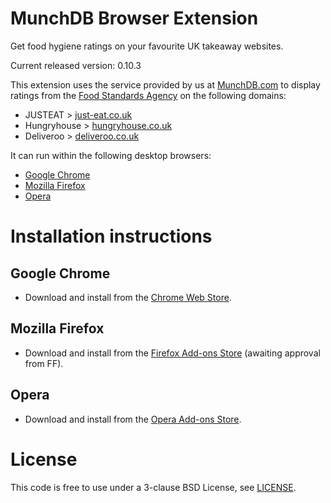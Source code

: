 # MunchDB Browser Extension

Get food hygiene ratings on your favourite UK takeaway websites.

Current released version: 0.10.3

This extension uses the service provided by us at [MunchDB.com][MunchDB] to
display ratings from the [Food Standards Agency][FSA] on the following
domains:

* JUSTEAT > [just-eat.co.uk][JUSTEAT]
* Hungryhouse > [hungryhouse.co.uk][Hungryhouse]
* Deliveroo > [deliveroo.co.uk][Deliveroo]

It can run within the following desktop browsers:

* [Google Chrome][Chrome]
* [Mozilla Firefox][Firefox]
* [Opera][Opera]


# Installation instructions

## Google Chrome

* Download and install from the [Chrome Web Store][Chrome].

## Mozilla Firefox

* Download and install from the [Firefox Add-ons Store][Firefox] (awaiting approval from FF).

## Opera

* Download and install from the [Opera Add-ons Store][Opera].

# License

This code is free to use under a 3-clause BSD License, see [LICENSE][LICENSE].


[MunchDB]: https://munchdb.com "Food Hygiene ratings for JUSTEAT & Hungryhouse takeway websites"
[FSA]: http://fsa.gov.uk "The UK's Food Standards Agency"

[JUSTEAT]: http://www.just-eat.co.uk
[Hungryhouse]: https://hungryhouse.co.uk
[Deliveroo]: https://deliveroo.co.uk/

[Chrome]: https://chrome.google.com/webstore/detail/munchdb-food-hygiene-rati/diocoabnonklkkkmhchegbfjmekfjfpm
[Firefox]: https://addons.mozilla.org/en-US/firefox/addon/munchdb/
[Opera]: https://addons.opera.com/extensions/details/munchdb-food-hygiene-ratings-for-takeaways/

[LICENSE]: https://github.com/munchdb/munch-browser-extension/blob/master/LICENSE

